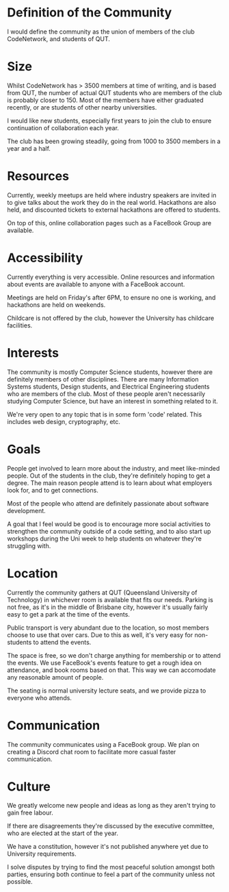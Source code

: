 # Definition of the Community

I would define the community as the union of members of the club CodeNetwork, and students of QUT.

# Size

Whilst CodeNetwork has > 3500 members at time of writing, and is based from QUT, the number of actual QUT students who are members of the club is probably closer to 150. Most of the members have either graduated recently, or are students of other nearby universities.

I would like new students, especially first years to join the club to ensure continuation of collaboration each year.

The club has been growing steadily, going from 1000 to 3500 members in a year and a half.

# Resources

Currently, weekly meetups are held where industry speakers are invited in to give talks about the work they do in the real world. Hackathons are also held, and discounted tickets to external hackathons are offered to students.

On top of this, online collaboration pages such as a FaceBook Group are available.

# Accessibility

Currently everything is very accessible. Online resources and information about events are available to anyone with a FaceBook account.

Meetings are held on Friday's after 6PM, to ensure no one is working, and hackathons are held on weekends.

Childcare is not offered by the club, however the University has childcare facilities.

# Interests

The community is mostly Computer Science students, however there are definitely members of other disciplines. There are many Information Systems students, Design students, and Electrical Engineering students who are members of the club. Most of these people aren't necessarily studying Computer Science, but have an interest in something related to it.

We're very open to any topic that is in some form 'code' related. This includes web design, cryptography, etc.

# Goals

People get involved to learn more about the industry, and meet like-minded people. Out of the students in the club, they're definitely hoping to get a degree. The main reason people attend is to learn about what employers look for, and to get connections.

Most of the people who attend are definitely passionate about software development.

A goal that I feel would be good is to encourage more social activities to strengthen the community outside of a code setting, and to also start up workshops during the Uni week to help students on whatever they're struggling with.

# Location

Currently the community gathers at QUT (Queensland University of Technology) in whichever room is available that fits our needs. Parking is not free, as it's in the middle of Brisbane city, however it's usually fairly easy to get a park at the time of the events.

Public transport is very abundant due to the location, so most members choose to use that over cars. Due to this as well, it's very easy for non-students to attend the events.

The space is free, so we don't charge anything for membership or to attend the events. We use FaceBook's events feature to get a rough idea on attendance, and book rooms based on that. This way we can accomodate any reasonable amount of people.

The seating is normal university lecture seats, and we provide pizza to everyone who attends.

# Communication

The community communicates using a FaceBook group. We plan on creating a Discord chat room to facilitate more casual faster communication.

# Culture

We greatly welcome new people and ideas as long as they aren't trying to gain free labour. 

If there are disagreements they're discussed by the executive committee, who are elected at the start of the year.

We have a constitution, however it's not published anywhere yet due to University requirements.

I solve disputes by trying to find the most peaceful solution amongst both parties, ensuring both continue to feel a part of the community unless not possible.
